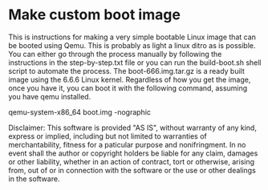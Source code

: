# Make custom boot image

This is instructions for making a very simple bootable Linux image that can be booted using Qemu. This is probably as light a linux ditro as is possible.
You can either go through the process manually by following the instructions in the step-by-step.txt file or you can run the build-boot.sh shell script to automate the process.
The boot-666.img.tar.gz is a ready built image using the 6.6.6 Linux kernel.
Regardless of how you get the image, once you have it, you can boot it with the following command, assuming you have qemu installed.

qemu-system-x86_64 boot.img -nographic

Disclaimer: This software is provided "AS IS", without warranty of any kind, express or implied, including but not limited to warranties of merchantability, fitness for a paticular purpose and nonifringment. In no event shall the author or copyright holders be liable for any claim, damages or other liability, whether in an action of contract, tort or otherwise, arising from, out of or in connection with the software or the use or other dealings in the software.

